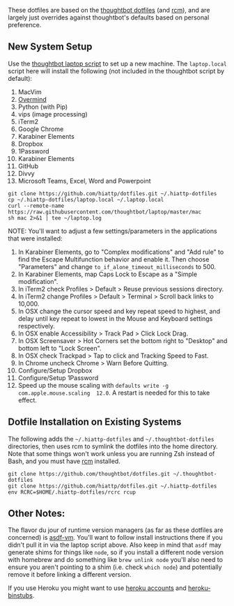 These dotfiles are based on the [thoughtbot dotfiles](https://github.com/thoughtbot/dotfiles) (and [rcm](https://github.com/thoughtbot/rcm)), and are largely just overrides against thoughtbot's defaults based on
personal preference.

## New System Setup

Use the [thoughtbot laptop script](https://github.com/thoughtbot/laptop) to set
up a new machine. The `laptop.local` script here will install the following (not
included in the thoughtbot script by default):

1. MacVim
2. [Overmind](https://github.com/DarthSim/overmind)
3. Python (with Pip)
4. vips (image processing)
5. iTerm2
6. Google Chrome
7. Karabiner Elements
8. Dropbox
9. 1Password
10. Karabiner Elements
11. GitHub
12. Divvy
13. Microsoft Teams, Excel, Word and Powerpoint

```
git clone https://github.com/hiattp/dotfiles.git ~/.hiattp-dotfiles
cp ~/.hiattp-dotfiles/laptop.local ~/.laptop.local
curl --remote-name https://raw.githubusercontent.com/thoughtbot/laptop/master/mac
sh mac 2>&1 | tee ~/laptop.log
```

NOTE: You'll want to adjust a few settings/parameters in the applications that
were installed:

1. In Karabiner Elements, go to "Complex modifications" and "Add rule" to find
   the Escape Multifunction behavior and enable it. Then choose "Parameters" and
   change `to_if_alone_timeout_milliseconds` to 500.
2. In Karabiner Elements, map Caps Lock to Escape as a "Simple modification".
3. In iTerm2 check Profiles > Default > Reuse previous sessions directory.
4. In iTerm2 change Profiles > Default > Terminal > Scroll back links to 10,000.
5. In OSX change the cursor speed and key repeat speed to highest, and
   delay until key repeat to lowest in the Mouse and Keyboard settings
   respectively.
6. In OSX enable Accessibility > Track Pad > Click Lock Drag.
7. In OSX Screensaver > Hot Corners set the bottom right to "Desktop" and bottom
   left to "Lock Screen".
8. In OSX check Trackpad > Tap to click and Tracking Speed to Fast.
9. In Chrome uncheck Chrome > Warn Before Quitting.
10. Configure/Setup Dropbox
11. Configure/Setup 1Password
12. Speed up the mouse scaling with `defaults write -g com.apple.mouse.scaling  12.0`.
    A restart is needed for this to take effect.

## Dotfile Installation on Existing Systems

The following adds the `~/.hiattp-dotfiles` and  `~/.thoughtbot-dotfiles` directories, then uses rcm to symlink the dotfiles into the home directory. Note that some things won't work unless you are running Zsh instead of Bash, and you must have [rcm](https://github.com/thoughtbot/rcm) installed.

```
git clone https://github.com/thoughtbot/dotfiles.git ~/.thoughtbot-dotfiles
git clone https://github.com/hiattp/dotfiles.git ~/.hiattp-dotfiles
env RCRC=$HOME/.hiattp-dotfiles/rcrc rcup
```

## Other Notes:

The flavor du jour of runtime version managers (as far as these dotfiles are
concerned) is [asdf-vm](https://asdf-vm.com/). You'll want to follow install
instructions there if you didn't pull it in via the laptop script above. Also
keep in mind that `asdf` may generate shims for things like `node`, so if you
install a different node version with homebrew and do something like `brew
unlink node` you'll also need to ensure you aren't pointing to a shim (i.e.
check `which node`) and potentially remove it before linking a different
version.

If you use Heroku you might want to use
[heroku accounts](https://github.com/heroku/heroku-accounts) and
[heroku-binstubs](https://github.com/tpope/heroku-binstubs).
